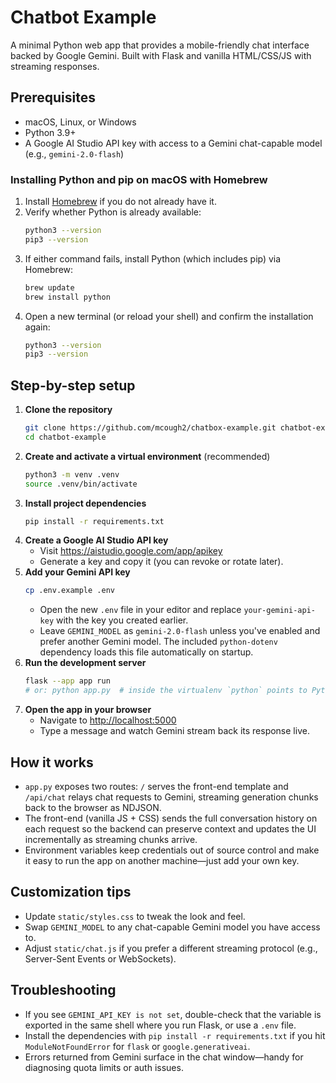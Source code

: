 # Chatbot Example

A minimal Python web app that provides a mobile-friendly chat interface backed by Google Gemini. Built with Flask and vanilla HTML/CSS/JS with streaming responses.

## Prerequisites

- macOS, Linux, or Windows
- Python 3.9+
- A Google AI Studio API key with access to a Gemini chat-capable model (e.g., `gemini-2.0-flash`)

### Installing Python and pip on macOS with Homebrew

1. Install [Homebrew](https://brew.sh/) if you do not already have it.
2. Verify whether Python is already available:
   ```bash
   python3 --version
   pip3 --version
   ```
3. If either command fails, install Python (which includes pip) via Homebrew:
   ```bash
   brew update
   brew install python
   ```
4. Open a new terminal (or reload your shell) and confirm the installation again:
   ```bash
   python3 --version
   pip3 --version
   ```

## Step-by-step setup

1. **Clone the repository**
   ```bash
   git clone https://github.com/mcough2/chatbox-example.git chatbot-example
   cd chatbot-example
   ```
2. **Create and activate a virtual environment** (recommended)
   ```bash
   python3 -m venv .venv
   source .venv/bin/activate
   ```
3. **Install project dependencies**
   ```bash
   pip install -r requirements.txt
   ```
4. **Create a Google AI Studio API key**
   - Visit <a href="https://aistudio.google.com/app/apikey" target="_blank" rel="noopener noreferrer">https://aistudio.google.com/app/apikey</a>
   - Generate a key and copy it (you can revoke or rotate later).
5. **Add your Gemini API key**
   ```bash
   cp .env.example .env
   ```
   - Open the new `.env` file in your editor and replace `your-gemini-api-key` with the key you created earlier.
   - Leave `GEMINI_MODEL` as `gemini-2.0-flash` unless you've enabled and prefer another Gemini model.
   The included `python-dotenv` dependency loads this file automatically on startup.
6. **Run the development server**
   ```bash
   flask --app app run
   # or: python app.py  # inside the virtualenv `python` points to Python 3
   ```
7. **Open the app in your browser**
   - Navigate to [http://localhost:5000](http://localhost:5000)
   - Type a message and watch Gemini stream back its response live.

## How it works

- `app.py` exposes two routes: `/` serves the front-end template and `/api/chat` relays chat requests to Gemini, streaming generation chunks back to the browser as NDJSON.
- The front-end (vanilla JS + CSS) sends the full conversation history on each request so the backend can preserve context and updates the UI incrementally as streaming chunks arrive.
- Environment variables keep credentials out of source control and make it easy to run the app on another machine—just add your own key.

## Customization tips

- Update `static/styles.css` to tweak the look and feel.
- Swap `GEMINI_MODEL` to any chat-capable Gemini model you have access to.
- Adjust `static/chat.js` if you prefer a different streaming protocol (e.g., Server-Sent Events or WebSockets).

## Troubleshooting

- If you see `GEMINI_API_KEY is not set`, double-check that the variable is exported in the same shell where you run Flask, or use a `.env` file.
- Install the dependencies with `pip install -r requirements.txt` if you hit `ModuleNotFoundError` for `flask` or `google.generativeai`.
- Errors returned from Gemini surface in the chat window—handy for diagnosing quota limits or auth issues.
